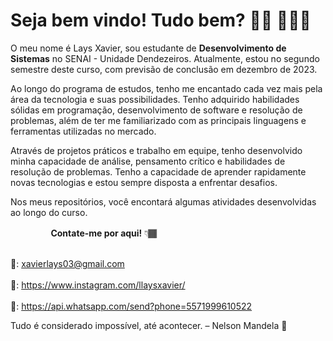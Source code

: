 
# Seja bem vindo! Tudo bem? 👋🏿 👩🏾‍💻

O meu nome é Lays Xavier, sou estudante de **Desenvolvimento de Sistemas** no SENAI - Unidade Dendezeiros. Atualmente, estou no segundo semestre deste curso, com previsão de conclusão em dezembro de 2023. 

Ao longo do programa de estudos, tenho me encantado cada vez mais pela área da tecnologia e suas possibilidades. Tenho adquirido habilidades sólidas em programação, desenvolvimento de software e resolução de problemas, além de ter me familiarizado com as principais linguagens e ferramentas utilizadas no mercado.

Através de projetos práticos e trabalho em equipe, tenho desenvolvido minha capacidade de análise, pensamento crítico e habilidades de resolução de problemas. Tenho a capacidade de aprender rapidamente novas tecnologias e estou sempre disposta a enfrentar desafios.

Nos meus repositórios, você encontará algumas atividades desenvolvidas ao longo do curso. 




ㅤㅤㅤㅤㅤ**Contate-me por aqui!** 👇🏾

<br> 📧: xavierlays03@gmail.com </br>
<br> 🔗: https://www.instagram.com/llaysxavier/ </br>
<br> 📱: https://api.whatsapp.com/send?phone=5571999610522 </br>

 Tudo é considerado impossível, até acontecer. – Nelson Mandela 🎯
